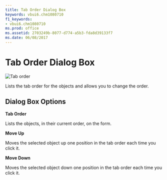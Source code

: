 ```yaml
---
title: Tab Order Dialog Box
keywords: vbui6.chm1080710
f1_keywords:
- vbui6.chm1080710
ms.prod: office
ms.assetid: 2703249b-8077-d774-a5b3-fda8d39133f7
ms.date: 06/08/2017
---
```



# Tab Order Dialog Box


![Tab order](images/taborder_ZA01201655.gif)



Lists the tab order for the objects and allows you to change the order.

## Dialog Box Options

 **Tab Order**

Lists the objects, in their current order, on the form.

 **Move Up**

Moves the selected object up one position in the tab order each time you click it.

 **Move Down**

Moves the selected object down one position in the tab order each time you click it.


